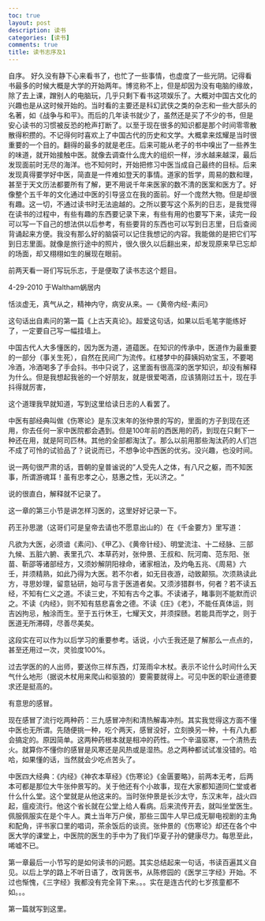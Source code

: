 ```yaml
---
toc: true
layout: post
description: 读书
categories: [读书]
comments: true
title: 读书志序及1
---
```


自序。
好久没有静下心来看书了，也忙了一些事情，也虚度了一些光阴。记得看书最多的时候大概是大学的开始两年。博览称不上，但是却因为没有电脑的缘故，除了去上课，蹭别人的电脑玩，几乎只剩下看书这项娱乐了。大概对中国古文化的兴趣也是从这时候开始的。当时看的主要还是科幻武侠之类的杂志和一些大部头的名著，如《战争与和平》。而后的几年读书就少了，虽然还是买了不少的书，但是安心读书的习惯被反恐的枪声打断了。以至于现在很多的知识都是那个时间零零散散得积攒的。不记得何时喜欢上了中国古代的历史和文学。大概拿来炫耀是当时很重要的一个目的。翻得的最多的就是老庄。后来可能从老子的书中嗅出了一些养生的味道，就开始接触中医。就像去调查什么庞大的组织一样，涉水越来越深，最后发现面前时无尽的海洋。也不知何时，开始把修习中医当成自己最终的目标。后来发现真得要学好中医，简直是一件难如登天的事情。道家的哲学，周易的数和理，甚至于天文历法都要所有了解，更不用说千年来医家的数不清的医案和医方了。好像整个五千年的文化通过中医的引导竖立在我的面前。好一个庞然大物。但是却很有趣。这一切，不通过读书时无法逾越的。之所以要写这个系列的日志，是我觉得在读书的过程中，有些有趣的东西要记录下来，有些有用的也要写下来，读完一段可以写一下自己的想法供以后参考，有些要背的东西也可以写到日志里，日后查阅背诵起来方便。我没有那么好的脑袋可以记住我想记的内容。我能做的是把它们写到日志里面。就像是旅行途中的照片，很久很久以后翻出来，却发现原来早已忘却的场面，却又栩栩如生的展现在眼前。

前两天看一哥们写玩乐志，于是便取了读书志这个题目。

4-29-2010 于Waltham蜗居内

恬淡虚无，真气从之，精神内守，病安从来。—《黄帝内经-素问》

这句话出自素问的第一篇《上古天真论》。超爱这句话，如果以后毛笔字能练好了，一定要自己写一幅挂墙上。

中国古代人大多懂医的，因为医为道，道蕴医。在知识的传承中，医道作为最重要的一部分（事关生死），自然在民间广为流传。红楼梦中的薛姨妈劝宝玉，不要喝冷酒，冷酒喝多了手会抖。书中只说了，这里面有很高深的医学知识，却没有解释为什么。但是我想起我爸的一个好朋友，就是很爱喝酒，应该猜刚过五十，现在手抖得就厉害，

这个道理我早就知道，写到这里给读日志的人看罢了。

中医有部经典叫做《伤寒论》是东汉末年的张仲景的写的，里面的方子到现在还用，你去任何一家中医院都会遇到。但是100年前的西医用的药，到现在只剩下一种还在用，就是阿司匹林。其他的全部都淘汰了。那么以前用那些淘汰药的人们岂不成了可怜的试验品了？说说而已，不想争论中西医的优劣。没兴趣，也没时间。

说一两句很严肃的话，晋朝的皇普谧说的”人受先人之体，有八尺之躯，而不知医事，所谓游魂耳！虽有忠孝之心，慈惠之性，无以济之。“

说的很直白，解释就不记录了。

这一章的第三小节是讲怎样习医的，这里好好记录一下。

药王孙思邈（这哥们可是皇帝去请也不愿意出山的）在《千金要方》里写道：

凡欲为大医，必须谙《素问》、《甲乙》、《黄帝针经》、明堂流注、十二经脉、三部九候、五脏六腑、表里孔穴、本草药对，张仲景、王叔和、阮河南、范东阳、张苗、靳邵等诸部经方，又须妙解阴阳禄命，诸家相法，及灼龟五兆、《周易》六壬，并须精熟，如此乃得为大医。若不尔者，如无目夜游，动致颠殒。次须熟读此方，寻思妙理，留意钻研，始可与言于医道者矣。又须涉猎群书，何者？若不读五经，不知有仁义之道。不读三史，不知有古今之事。不读诸子，睹事则不能默而识之。不读《内经》，则不知有慈悲喜舍之德。不读《庄》《老》，不能任真体运，则吉凶拘忌，触涂而生。至于五行休王，七耀天文，并须探赜。若能具而学之，则于医道无所滞碍，尽善尽美矣。

这段实在可以作为以后学习的重要参考。话说，小六壬我还是了解那么一点点的，甚至还用过一次，灵验度100%。

过去学医的的人出师，要送你三样东西，灯笼雨伞木杖。表示不论什么时间什么天气什么地形（据说木杖用来爬山和驱狼的）要需要就得上。可见中医的职业道德要求还是挺高的。

有意思的感冒。

现在感冒了流行吃两种药：三九感冒冲剂和清热解毒冲剂。其实我觉得这方面不懂中医也无所谓。先随便挑一种，吃个两天，感冒没好，立刻换另一种，十有八九都会搞定的。原因简单。这两种药根本就是相冲的药性。一个辛温驱寒，一个清热去火。就算你不懂你的感冒是风寒还是风热或是湿热。总之两种都试试准没错的。哈哈，如果懂的话，当然就会少吃点苦头了。

中医四大经典：《内经》《神农本草经》《伤寒论》《金匮要略》，前两本无考，后两本可都是那位大牛张仲景写的。关于他还有个小故事，现在大家都知道同仁堂或者什么什么堂。这个堂就是从他这来的。当时张仲景是长沙太守，东汉末年，战火四起，瘟疫流行。他这个省长就在公堂上给人看病。后来流传开去，就叫坐堂医生。佩服佩服实在是个牛人。粪土当年万户侯，那些三国牛人早已成无聊电视剧的主角和配角，评书家口里的唱词，茶余饭后的谈资。张仲景的《伤寒论》却还在各个中医大学的课堂上，中医院的医生的手中为了我们华夏子孙的健康尽力。每思至此，唏嘘不已。

第一章最后一小节写的是如何读书的问题。其实总结起来一句话，书读百遍其义自见。以后上学的路上不听日语了，改背医书，从陈修园的《医学三字经》开始。不过也惭愧，《三字经》我都没有完全背下来。。。实在是连古代的七岁孩童都不如。。。

第一篇就写到这里。